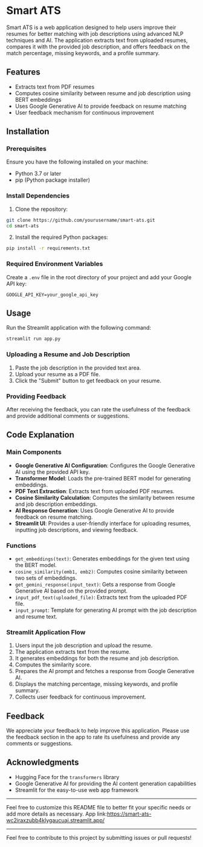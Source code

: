 # Smart ATS

Smart ATS is a web application designed to help users improve their resumes for better matching with job descriptions using advanced NLP techniques and AI. The application extracts text from uploaded resumes, compares it with the provided job description, and offers feedback on the match percentage, missing keywords, and a profile summary.

## Features

- Extracts text from PDF resumes
- Computes cosine similarity between resume and job description using BERT embeddings
- Uses Google Generative AI to provide feedback on resume matching
- User feedback mechanism for continuous improvement

## Installation

### Prerequisites

Ensure you have the following installed on your machine:

- Python 3.7 or later
- pip (Python package installer)

### Install Dependencies

1. Clone the repository:

```sh
git clone https://github.com/yourusername/smart-ats.git
cd smart-ats
```

2. Install the required Python packages:

```sh
pip install -r requirements.txt
```

### Required Environment Variables

Create a `.env` file in the root directory of your project and add your Google API key:

```
GOOGLE_API_KEY=your_google_api_key
```

## Usage

Run the Streamlit application with the following command:

```sh
streamlit run app.py
```

### Uploading a Resume and Job Description

1. Paste the job description in the provided text area.
2. Upload your resume as a PDF file.
3. Click the "Submit" button to get feedback on your resume.

### Providing Feedback

After receiving the feedback, you can rate the usefulness of the feedback and provide additional comments or suggestions.

## Code Explanation

### Main Components

- **Google Generative AI Configuration**: Configures the Google Generative AI using the provided API key.
- **Transformer Model**: Loads the pre-trained BERT model for generating embeddings.
- **PDF Text Extraction**: Extracts text from uploaded PDF resumes.
- **Cosine Similarity Calculation**: Computes the similarity between resume and job description embeddings.
- **AI Response Generation**: Uses Google Generative AI to provide feedback on resume matching.
- **Streamlit UI**: Provides a user-friendly interface for uploading resumes, inputting job descriptions, and viewing feedback.

### Functions

- `get_embeddings(text)`: Generates embeddings for the given text using the BERT model.
- `cosine_similarity(emb1, emb2)`: Computes cosine similarity between two sets of embeddings.
- `get_gemini_response(input_text)`: Gets a response from Google Generative AI based on the provided prompt.
- `input_pdf_text(uploaded_file)`: Extracts text from the uploaded PDF file.
- `input_prompt`: Template for generating AI prompt with the job description and resume text.

### Streamlit Application Flow

1. Users input the job description and upload the resume.
2. The application extracts text from the resume.
3. It generates embeddings for both the resume and job description.
4. Computes the similarity score.
5. Prepares the AI prompt and fetches a response from Google Generative AI.
6. Displays the matching percentage, missing keywords, and profile summary.
7. Collects user feedback for continuous improvement.

## Feedback

We appreciate your feedback to help improve this application. Please use the feedback section in the app to rate its usefulness and provide any comments or suggestions.

## Acknowledgments

- Hugging Face for the `transformers` library
- Google Generative AI for providing the AI content generation capabilities
- Streamlit for the easy-to-use web app framework

---

Feel free to customize this README file to better fit your specific needs or add more details as necessary.
App link:https://smart-ats-wc2iraxzubb4klygaucuaj.streamlit.app/

---

Feel free to contribute to this project by submitting issues or pull requests!
